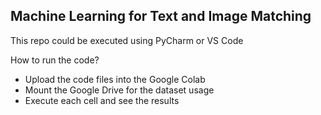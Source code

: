 ## Machine Learning for Text and Image Matching

This repo could be executed using PyCharm or VS Code 

How to run the code?
- Upload the code files into the Google Colab
- Mount the Google Drive for the dataset usage
- Execute each cell and see the results 
